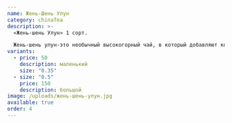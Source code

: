 ```yaml
---
name: Жень-Шень Улун
category: chinaTea
description: >-
  «Жень-шень Улун» 1 сорт. 

  Жень-шень улун-это необычный высокогорный чай, в который добавляют корень женьшеня. Листья скручивают  и вымачиваются в сиропе из солодки и женьшеня. После чего получаются оригинальные камушки. Цветочно-медовый аромат увлечет Вас далеко от суеты повседневности, а насыщенный и экстравагантный вкус поможет расслабится после долгого рабочего дня.
variants:
  - price: 50
    description: маленький
    size: "0.35"
  - size: "0.5"
    price: 150
    description: большой
image: /uploads/жень-шень-улун.jpg
available: true
order: 4
---
```

